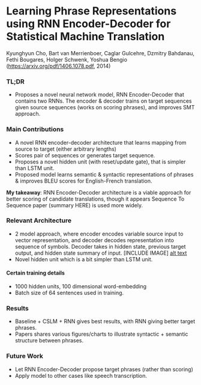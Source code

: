 # Learning Phrase Representations using RNN Encoder-Decoder for Statistical Machine Translation

Kyunghyun Cho, Bart van Merrienboer, Caglar Gulcehre, Dzmitry Bahdanau, Fethi Bougares, Holger Schwenk, Yoshua Bengio
(https://arxiv.org/pdf/1406.1078.pdf, 2014)

### TL;DR
- Proposes a novel neural network model, RNN Encoder-Decoder that contains two RNNs. The encoder & decoder trains on target sequences given source sequences (works on scoring phrases), and improves SMT approach.

### Main Contributions

- A novel RNN encoder-decoder architecture that learns mapping from source to target (either arbitrary lengths)
- Scores pair of sequences or generates target sequence.
- Proposes a novel hidden unit (with reset/update gate), that is simpler than LSTM unit.
- Proposed model learns semantic & syntactic representations of phrases & improves BLEU scores for English-French translation.

**My takeaway**: RNN Encoder-Decoder architecture is a viable approach for better scoring of candidate translations, though it appears Sequence To Sequence paper (summary HERE) is used more widely.

### Relevant Architecture
- 2 model approach, where encoder encodes variable source input to vector representation, and decoder decodes representation into sequence of symbols. Decoder takes in hidden state, previous target output, and hidden state summary of input.
[INCLUDE IMAGE] [alt text](http://url/to/img.png)
- Novel hidden unit which is a bit simpler than LSTM unit.

#### Certain training details
- 1000 hidden units, 100 dimensional word-embedding
- Batch size of 64 sentences used in training.

### Results
- Baseline + CSLM + RNN gives best results, with RNN giving better target phrases.
- Papers shares various figures/charts to illustrate syntactic + semantic structure between phrases.

### Future Work
- Let RNN Encoder-Decoder propose target phrases (rather than scoring)
- Apply model to other cases like speech transcription.
